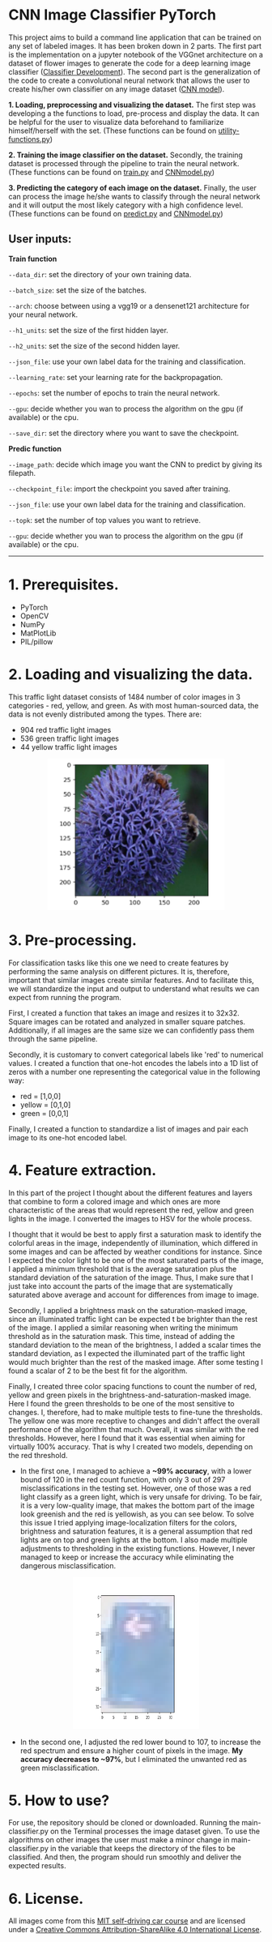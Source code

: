 # CNN Image Classifier PyTorch

This project aims to build a command line application that can be trained on any set of labeled images. It has been broken down in 2 parts. The first part is the implementation on a jupyter notebook of the VGGnet architecture on a dataset of flower images to generate the code for a deep learning image classifier ([Classifier Development](https://github.com/inigo-irigaray/CNN-Image-Classifier-PyTorch/tree/master/Classifier-Development)). The second part is the generalization of the code to create a convolutional neural network that allows the user to create his/her own classifier on any image dataset ([CNN model](https://github.com/inigo-irigaray/CNN-Image-Classifier-PyTorch/tree/master/CNNmodel)).


**1. Loading, preprocessing and visualizing the dataset.** The first step was developing a the functions to load, pre-process and display the data. It can be helpful for the user to visualize data beforehand to familiarize himself/herself with the set. (These functions can be found on [utility-functions.py](https://github.com/inigo-irigaray/CNN-Image-Classifier-PyTorch/blob/master/CNNmodel/utility_functions.py))

**2. Training the image classifier on the dataset.** Secondly, the training dataset is processed through the pipeline to train the neural network. (These functions can be found on [train.py](https://github.com/inigo-irigaray/CNN-Image-Classifier-PyTorch/blob/master/CNNmodel/train.py) and [CNNmodel.py](https://github.com/inigo-irigaray/CNN-Image-Classifier-PyTorch/blob/master/CNNmodel/CNNmodel.py))

**3. Predicting the category of each image on the dataset.** Finally, the user can process the image he/she wants to classify through the neural network and it will output the most likely category with a high confidence level. (These functions can be found on [predict.py](https://github.com/inigo-irigaray/CNN-Image-Classifier-PyTorch/blob/master/CNNmodel/predict.py.py) and [CNNmodel.py](https://github.com/inigo-irigaray/CNN-Image-Classifier-PyTorch/blob/master/CNNmodel/CNNmodel.py))

## User inputs:

**Train function**

`--data_dir`: set the directory of your own training data.

`--batch_size`: set the size of the batches.

`--arch`: choose between using a vgg19 or a densenet121 architecture for your neural network.

`--h1_units`: set the size of the first hidden layer.

`--h2_units`: set the size of the second hidden layer.

`--json_file`: use your own label data for the training and classification.

`--learning_rate`: set your learning rate for the backpropagation.

`--epochs`: set the number of epochs to train the neural network.

`--gpu`: decide whether you wan to process the algorithm on the gpu (if available) or the cpu.

`--save_dir`: set the directory where you want to save the checkpoint.

**Predic function**

`--image_path`: decide which image you want the CNN to predict by giving its filepath.

`--checkpoint_file`: import the checkpoint you saved after training.

`--json_file`: use your own label data for the training and classification.

`--topk`: set the number of top values you want to retrieve.

`--gpu`: decide whether you wan to process the algorithm on the gpu (if available) or the cpu.

---------

# 1. Prerequisites.

- PyTorch
- OpenCV
- NumPy
- MatPlotLib
- PIL/pillow

# 2. Loading and visualizing the data.

This traffic light dataset consists of 1484 number of color images in 3 categories - red, yellow, and green. As with most human-sourced data, the data is not evenly distributed among the types. There are:

* 904 red traffic light images
* 536 green traffic light images
* 44 yellow traffic light images

<p align="center"> <img src="https://github.com/inigo-irigaray/CNN-Image-Classifier-PyTorch/blob/master/Classifier-Development/preprocessing-display-example.png" height=300 width=350> <p/>

# 3. Pre-processing.

For classification tasks like this one we need to create features by performing the same analysis on different pictures. It is, therefore, important that similar images create similar features. And to facilitate this, we will standardize the input and output to understand what results we can expect from running the program.

First, I created a function that takes an image and resizes it to 32x32. Square images can be rotated and analyzed in smaller square patches. Additionally, if all images are the same size we can confidently pass them through the same pipeline.

Secondly, it is customary to convert categorical labels like 'red' to numerical values. I created a function that one-hot encodes the labels into a 1D list of zeros with a number one representing the categorical value in the following way:
  - red     =   [1,0,0]
  - yellow  =   [0,1,0]
  - green   =   [0,0,1]

Finally, I created a function to standardize a list of images and pair each image to its one-hot encoded label.

# 4. Feature extraction.

In this part of the project I thought about the different features and layers that combine to form a colored image and which ones are more characteristic of the areas that would represent the red, yellow and green lights in the image. I converted the images to HSV for the whole process.

I thought that it would be best to apply first a saturation mask to identify the colorful areas in the image, independently of illumination, which differed in some images and can be affected by weather conditions for instance. Since I expected the color light to be one of the most saturated parts of the image, I applied a minimum threshold that is the average saturation plus the standard deviation of the saturation of the image. Thus, I make sure that I just take into account the parts of the image that are systematically saturated above average and account for differences from image to image.

Secondly, I applied a brightness mask on the saturation-masked image, since an illuminated traffic light can be expected t be brighter than the rest of the image. I applied a similar reasoning when writing the minimum threshold as in the saturation mask. This time, instead of adding the standard deviation to the mean of the brightness, I added a scalar times the standard deviation, as I expected the illuminated part of the traffic light would much brighter than the rest of the masked image. After some testing I found a scalar of 2 to be the best fit for the algorithm.

Finally, I created three color spacing functions to count the number of red, yellow and green pixels in the brightness-and-saturation-masked image. Here I found the green thresholds to be one of the most sensitive to changes. I, therefore, had to make multiple tests to fine-tune the thresholds. The yellow one was more receptive to changes and didn't affect the overall performance of the algorithm that much. Overall, it was similar with the red thresholds. However, here I found that it was essential when aiming for virtually 100% accuracy. That is why I created two models, depending on the red threshold.

   - In the first one, I managed to achieve a **~99% accuracy**, with a lower bound of 120 in the red count function, with only 3 out of 297 misclassifications in the testing set. However, one of those was a red light classify as a green light, which is very unsafe for driving. To be fair, it is a very low-quality image, that makes the bottom part of the image look greenish and the red is yellowish, as you can see below. To solve this issue I tried applying image-localization filters for the colors, brightness and saturation features, it is a general assumption that red lights are on top and green lights at the bottom. I also made multiple adjustments to thresholding in the existing functions. However, I never managed to keep or increase the accuracy while eliminating the dangerous misclassification.

   <p align="center"> <img src="https://github.com/inigo-irigaray/Traffic-Light-Classifier-Symbolic-AI/blob/master/Traffic-Light-99%25/images/red-misclass-green.png" height = 300 width=250 > <p/>

   - In the second one, I adjusted the red lower bound to 107, to increase the red spectrum and ensure a higher count of pixels in the image. **My accuracy decreases to ~97%**, but I eliminated the unwanted red as green misclassification.

# 5. How to use?

For use, the repository should be cloned or downloaded. Running the main-classifier.py on the Terminal processes the image dataset given. To use the algorithms on other images the user must make a minor change in main-classifier.py in the variable that keeps the directory of the files to be classified. And then, the program should run smoothly and deliver the expected results.

# 6. License.

All images come from this [MIT self-driving car course](https://selfdrivingcars.mit.edu/) and are licensed under a [Creative Commons Attribution-ShareAlike 4.0 International License](https://creativecommons.org/licenses/by-sa/4.0/).
<p float="left">

